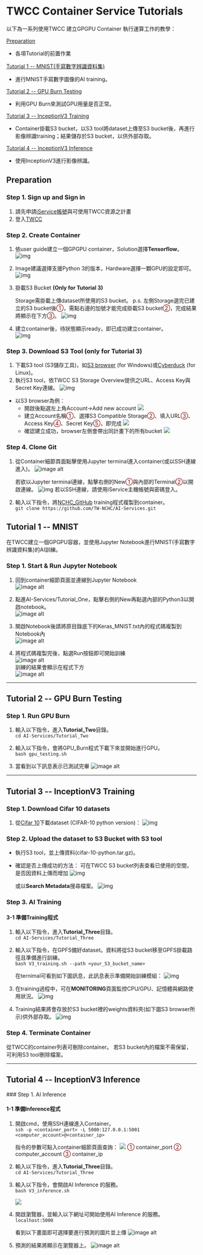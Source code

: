 # TWCC Container Service Tutorials
以下為一系列使用TWCC 建立GPGPU Container 執行運算工作的教學：

[Preparation](#PREP)

- 各項Tutorial的前置作業

[Tutorial 1 -- MNIST(手寫數字辨識資料集)](#MNIST)

- 進行MNIST手寫數字圖像的AI training。

[Tutorial 2 -- GPU Burn Testing](#GPUBURNING)

- 利用GPU Burn來測試GPU用量是否正常。

[Tutorial 3 -- InceptionV3 Training](#V3TRAINING)

- Container掛載S3 bucket，以S3 tool將dataset上傳至S3 bucket後，再進行影像辨識training；結果儲存於S3 bucket，以供外部存取。

[Tutorial 4 -- InceptionV3 Inference](#V3INFERENCE)

- 使用InceptionV3進行影像辨識。


<h2 id = PREP>Preparation</h2>

### Step 1. Sign up and Sign in
1. 請先申請[iService帳號](https://iservice.nchc.org.tw/nchc_service/index.php)與可使用TWCC資源之計畫
2. 登入[TWCC](https://www.twcc.ai/)

### Step 2. Create Container

1. 依user guide建立一個GPGPU container，Solution選擇**Tensorflow**。<br>
![img](https://snag.gy/3mfqQB.jpg)
  
2. Image建議選擇支援Python 3的版本，Hardware選擇一顆GPU的設定即可。<br>
![img](https://snag.gy/h8R5k4.jpg)
  
3. 掛載S3 Bucket **(Only for Tutorial 3)**
  
    Storage需掛載上傳dataset所使用的S3 bucket。
    p.s. 左側Storage選完已建立的S3 bucket後<font style="color:maroon;">①</font>，需點右邊的加號才能完成掛載S3 bucket<font style="color:maroon;">②</font>，完成結果將顯示在下方<font style="color:maroon;">③</font>。
  ![img](https://snag.gy/po81zv.jpg)


4. 建立container後，待狀態顯示ready，即已成功建立container。<br>
![img](https://snag.gy/6obSIT.jpg)

### Step 3. Download S3 Tool **(only for Tutorial 3)**
  
1. 下載S3 tool (S3儲存工具)，如[S3 browser](http://s3browser.com/) (for Windows)或[Cyberduck](https://cyberduck.io/) (for Linux)。
2. 執行S3 tool，依TWCC S3 Storage Overview提供之URL、Access Key與Secret Key連線。
![img](https://snag.gy/14mWX5.jpg)
  - 以S3 browser為例：
    - 開啟後點選左上角Account→Add new account
      ![](https://i.imgur.com/pTNsz7V.png)
    - 建立Account名稱<font style="color:maroon;">①</font>、選擇S3 Compatible Storage<font style="color:maroon;">②</font>、填入URL<font style="color:maroon;">③</font>、Access Key<font style="color:maroon;">④</font>、Secret Key<font style="color:maroon;">⑤</font>，即完成
      ![](https://i.imgur.com/xD68VtJ.png)
    - 確認建立成功，browser左側會帶出同計畫下的所有bucket
      ![](https://i.imgur.com/nr8w7Ps.png)

    




### Step 4. Clone Git
1. 從Container細節頁面點擊使用Jupyter terminal進入container(或以SSH連線進入)。
![image alt](https://snag.gy/2wV0Na.jpg)

    若欲以Jupyter terminal連線，點擊右側的New<font style="color:maroon;">①</font>與內部的Terminal<font style="color:maroon;">②</font>以開啟連線。
    ![img](https://snag.gy/adzsiX.jpg)
    若以SSH連線，請使用iService主機帳號與密碼登入。
2. 輸入以下指令，將[NCHC_GitHub](https://github.com/TW-NCHC/AI-Services/tree/V3Training) training程式複製到container。<br>
 `git clone https://github.com/TW-NCHC/AI-Services.git`


<h2 id = MNIST>Tutorial 1 -- MNIST</h2>
在TWCC建立一個GPGPU容器，並使用Jupyter Notebook進行MNIST(手寫數字辨識資料集)的AI訓練。

### Step 1. Start & Run Jupyter Notebook
1. 回到container細節頁面並連線到Jupyter Notebook<br>
![image alt](https://snag.gy/lPLJIM.jpg)

2. 點進AI-Services/Tutorial_One，點擊右側的New再點選內部的Python3以開啟notebook。<br>
![image alt](https://snag.gy/XhZaWM.jpg)

3. 開啟Notebook後請將原目錄底下的Keras_MNIST.txt內的程式碼複製到Notebook內<br>
![image alt](https://snag.gy/tmYpXB.jpg)

4. 將程式碼複製完後，點選Run按鈕即可開始訓練<br>
![image alt](https://snag.gy/8UTEwJ.jpg)<br>
訓練的結果會顯示在程式下方<br>
![image alt](https://snag.gy/fGgMH8.jpg)<br>

---------------------------------------------
<h2 id = GPUBURNING>Tutorial 2 -- GPU Burn Testing</h2>

### Step 1. Run GPU Burn

1. 輸入以下指令，進入**Tutorial_Two**目錄。<br>
 `cd AI-Services/Tutorial_Two` 
 
2. 輸入以下指令，會將GPU_Burn程式下載下來並開始進行GPU。<br>
 `bash gpu_testing.sh` 
 
3. 當看到以下訊息表示已測試完畢
![image alt](https://snag.gy/l3Q6m7.jpg)

---------------------------------------------
<h2 id = V3TRAINING>Tutorial 3 -- InceptionV3 Training</h2>

### Step 1. Download Cifar 10 datasets
1. 從[Cifar 10](https://www.cs.toronto.edu/~kriz/cifar.html)下載dataset (CIFAR-10 python version)：
![img](https://snag.gy/doqAk4.jpg)

### Step 2. Upload the dataset to S3 Bucket with S3 tool
  - 執行S3 tool，並上傳資料(cifar-10-python.tar.gz)。
  
  - 確認是否上傳成功的方法：
    可在TWCC S3 bucket列表查看已使用的空間，是否因資料上傳而增加
    ![img](https://snag.gy/r97i4I.jpg)
    
    或以**Search Metadata**搜尋檔案。 
    ![img](https://snag.gy/PiR2rG.jpg)
  
### Step 3. AI Training

#### 3-1 準備Training程式
 
 1. 輸入以下指令，進入**Tutorial_Three**目錄。<br>
 `cd AI-Services/Tutorial_Three` 
 
 2. 輸入以下指令，在GPFS備好dataset。資料將從S3 bucket移至GPFS掛載路徑且準備進行訓練。<br>
 `bash V3_training.sh --path <your_S3_bucket_name>` 

 
    在ternimal可看到如下圖訊息，此訊息表示準備開始訓練模組：
 ![img](https://snag.gy/UtCw7b.jpg)
 
 3. 在training過程中，可在**MONITORING**頁面監控CPU/GPU、記憶體與網路使用狀況。
 ![img](https://snag.gy/d0pT7Z.jpg)
 
 4. Training結果將會存放於S3 bucket裡的weights資料夾(如下圖S3 browser所示)供外部存取。
 ![img](https://snag.gy/c9yaDs.jpg)



### Step 4. Terminate Container
  從TWCC的container列表可刪除container。
  若S3 bucket內的檔案不需保留，可利用S3 tool刪除檔案。


---------------------------------------------
<h2 id = V3INFERENCE>Tutorial 4 -- InceptionV3 Inference</h2>
### Step 1. AI Inference

#### 1-1 準備Inference程式
 1. 開啟cmd，使用SSH連線進入Container。<br>
 `ssh -p <container_port> -L 5000:127.0.0.1:5001 <computer_account>@<container_ip>`
     
    指令的參數可點入container細節頁面查詢： 
    ![](https://i.imgur.com/xlorz91.png)
    <font style="color:maroon;">①</font> container_port
    <font style="color:maroon;">②</font> computer_account
    <font style="color:maroon;">③</font> container_ip
    
 
 
 2. 輸入以下指令，進入**Tutorial_Three**目錄。<br>
 `cd AI-Services/Tutorial_Three` 
 
 3. 輸入以下指令，會開啟AI Inference 的服務。<br>
 `bash V3_inference.sh` 
 
    ![](https://i.imgur.com/gpTrDyj.png)

 
 4. 開啟瀏覽器，並輸入以下網址可開始使用AI Inference 的服務。<br>
 `localhost:5000`
  
    看到以下畫面即可選擇要進行預測的圖片並上傳
 ![image alt](https://snag.gy/vQTej5.jpg)
 
 5. 預測的結果將顯示在瀏覽器上。
 ![image alt](https://snag.gy/gbR1vJ.jpg)

